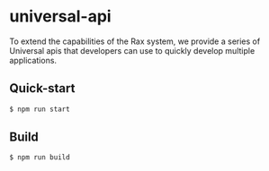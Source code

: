 # universal-api

To extend the capabilities of the Rax system, we provide a series of Universal apis that developers can use to quickly develop multiple applications.

## Quick-start
```bash
$ npm run start
```

## Build
```bash
$ npm run build
```
